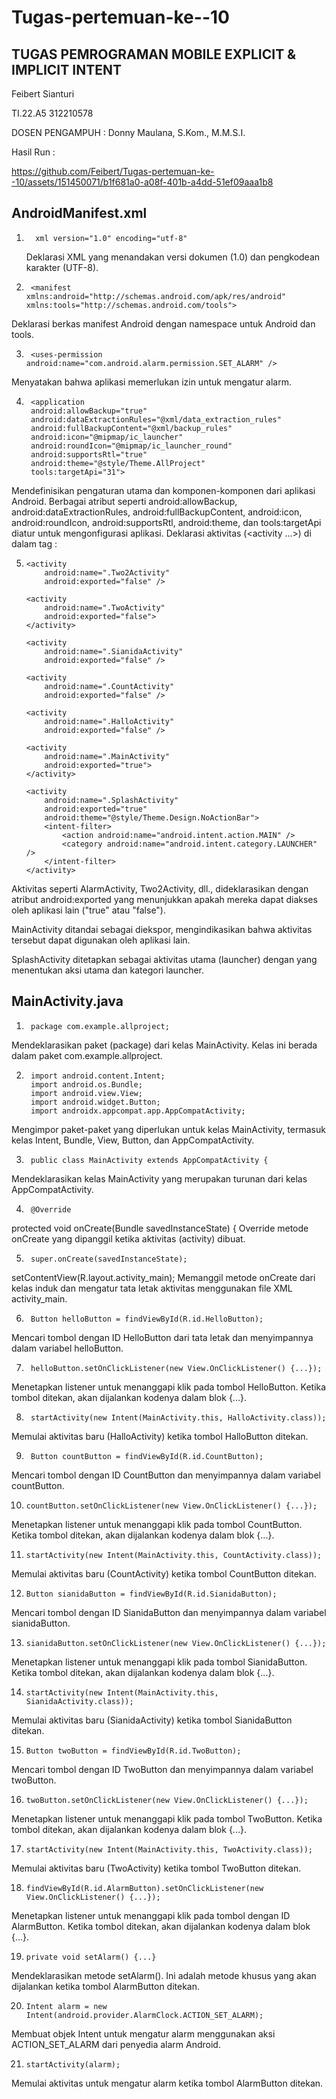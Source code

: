 # Tugas-pertemuan-ke--10

## TUGAS PEMROGRAMAN MOBILE EXPLICIT & IMPLICIT INTENT
Feibert Sianturi

TI.22.A5 312210578

DOSEN PENGAMPUH : Donny Maulana, S.Kom., M.M.S.I.


Hasil Run :




https://github.com/Feibert/Tugas-pertemuan-ke--10/assets/151450071/b1f681a0-a08f-401b-a4dd-51ef09aaa1b8





## AndroidManifest.xml
1.       xml version="1.0" encoding="utf-8"

    Deklarasi XML yang menandakan versi dokumen (1.0) dan pengkodean karakter (UTF-8).

2.      <manifest xmlns:android="http://schemas.android.com/apk/res/android" xmlns:tools="http://schemas.android.com/tools">
Deklarasi berkas manifest Android dengan namespace untuk Android dan tools.

3.      <uses-permission android:name="com.android.alarm.permission.SET_ALARM" />

Menyatakan bahwa aplikasi memerlukan izin untuk mengatur alarm.

4.      <application
        android:allowBackup="true"
        android:dataExtractionRules="@xml/data_extraction_rules"
        android:fullBackupContent="@xml/backup_rules"
        android:icon="@mipmap/ic_launcher"
        android:roundIcon="@mipmap/ic_launcher_round"
        android:supportsRtl="true"
        android:theme="@style/Theme.AllProject"
        tools:targetApi="31">

Mendefinisikan pengaturan utama dan komponen-komponen dari aplikasi Android.
Berbagai atribut seperti android:allowBackup, android:dataExtractionRules, android:fullBackupContent, android:icon, android:roundIcon, android:supportsRtl, android:theme, dan tools:targetApi diatur untuk mengonfigurasi aplikasi.
Deklarasi aktivitas (<activity ...>) di dalam tag <application>:

5.  <activity android:name=".AlarmActivity"
            android:exported="false"/>

        <activity
            android:name=".Two2Activity"
            android:exported="false" />

        <activity
            android:name=".TwoActivity"
            android:exported="false">
        </activity>

        <activity
            android:name=".SianidaActivity"
            android:exported="false" />

        <activity
            android:name=".CountActivity"
            android:exported="false" />

        <activity
            android:name=".HalloActivity"
            android:exported="false" />

        <activity
            android:name=".MainActivity"
            android:exported="true">
        </activity>

        <activity
            android:name=".SplashActivity"
            android:exported="true"
            android:theme="@style/Theme.Design.NoActionBar">
            <intent-filter>
                <action android:name="android.intent.action.MAIN" />
                <category android:name="android.intent.category.LAUNCHER" />
            </intent-filter>
        </activity>

Aktivitas seperti AlarmActivity, Two2Activity, dll., dideklarasikan dengan atribut android:exported yang menunjukkan apakah mereka dapat diakses oleh aplikasi lain ("true" atau "false").

MainActivity ditandai sebagai diekspor, mengindikasikan bahwa aktivitas tersebut dapat digunakan oleh aplikasi lain.

SplashActivity ditetapkan sebagai aktivitas utama (launcher) dengan <intent-filter> yang menentukan aksi utama dan kategori launcher.




## MainActivity.java
1.      package com.example.allproject;
Mendeklarasikan paket (package) dari kelas MainActivity. Kelas ini berada dalam paket com.example.allproject.

2.      import android.content.Intent;
        import android.os.Bundle;
        import android.view.View;
        import android.widget.Button;
        import androidx.appcompat.app.AppCompatActivity;
Mengimpor paket-paket yang diperlukan untuk kelas MainActivity, termasuk kelas Intent, Bundle, View, Button, dan AppCompatActivity.

3.      public class MainActivity extends AppCompatActivity {
Mendeklarasikan kelas MainActivity yang merupakan turunan dari kelas AppCompatActivity.

4.      @Override
protected void onCreate(Bundle savedInstanceState) {
Override metode onCreate yang dipanggil ketika aktivitas (activity) dibuat.

5.      super.onCreate(savedInstanceState);
setContentView(R.layout.activity_main);
Memanggil metode onCreate dari kelas induk dan mengatur tata letak aktivitas menggunakan file XML activity_main.

6.      Button helloButton = findViewById(R.id.HelloButton);
Mencari tombol dengan ID HelloButton dari tata letak dan menyimpannya dalam variabel helloButton.

7.      helloButton.setOnClickListener(new View.OnClickListener() {...});
Menetapkan listener untuk menanggapi klik pada tombol HelloButton. Ketika tombol ditekan, akan dijalankan kodenya dalam blok {...}.

8.      startActivity(new Intent(MainActivity.this, HalloActivity.class));
Memulai aktivitas baru (HalloActivity) ketika tombol HalloButton ditekan.

9.      Button countButton = findViewById(R.id.CountButton);
Mencari tombol dengan ID CountButton dan menyimpannya dalam variabel countButton.

10.     countButton.setOnClickListener(new View.OnClickListener() {...});
Menetapkan listener untuk menanggapi klik pada tombol CountButton. Ketika tombol ditekan, akan dijalankan kodenya dalam blok {...}.

11.     startActivity(new Intent(MainActivity.this, CountActivity.class));
Memulai aktivitas baru (CountActivity) ketika tombol CountButton ditekan.

12.     Button sianidaButton = findViewById(R.id.SianidaButton);
Mencari tombol dengan ID SianidaButton dan menyimpannya dalam variabel sianidaButton.

13.     sianidaButton.setOnClickListener(new View.OnClickListener() {...});
Menetapkan listener untuk menanggapi klik pada tombol SianidaButton. Ketika tombol ditekan, akan dijalankan kodenya dalam blok {...}.

14.     startActivity(new Intent(MainActivity.this, SianidaActivity.class));
Memulai aktivitas baru (SianidaActivity) ketika tombol SianidaButton ditekan.

15.     Button twoButton = findViewById(R.id.TwoButton);
Mencari tombol dengan ID TwoButton dan menyimpannya dalam variabel twoButton.

16.     twoButton.setOnClickListener(new View.OnClickListener() {...});
Menetapkan listener untuk menanggapi klik pada tombol TwoButton. Ketika tombol ditekan, akan dijalankan kodenya dalam blok {...}.

17.     startActivity(new Intent(MainActivity.this, TwoActivity.class));
Memulai aktivitas baru (TwoActivity) ketika tombol TwoButton ditekan.

18.     findViewById(R.id.AlarmButton).setOnClickListener(new View.OnClickListener() {...});
Menetapkan listener untuk menanggapi klik pada tombol dengan ID AlarmButton. Ketika tombol ditekan, akan dijalankan kodenya dalam blok {...}.

19.     private void setAlarm() {...}
Mendeklarasikan metode setAlarm(). Ini adalah metode khusus yang akan dijalankan ketika tombol AlarmButton ditekan.

20.     Intent alarm = new Intent(android.provider.AlarmClock.ACTION_SET_ALARM);
Membuat objek Intent untuk mengatur alarm menggunakan aksi ACTION_SET_ALARM dari penyedia alarm Android.

21.     startActivity(alarm);
Memulai aktivitas untuk mengatur alarm ketika tombol AlarmButton ditekan.
